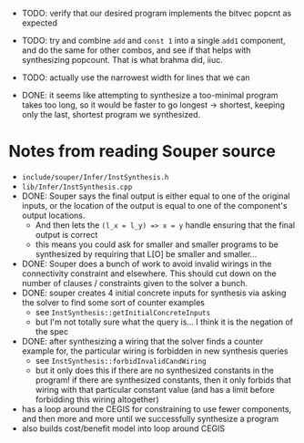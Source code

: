 * TODO: verify that our desired program implements the bitvec popcnt as expected

* TODO: try and combine `add` and `const 1` into a single `add1` component, and
  do the same for other combos, and see if that helps with synthesizing
  popcount. That is what brahma did, iiuc.

* TODO: actually use the narrowest width for lines that we can

* DONE: it seems like attempting to synthesize a too-minimal program takes too
  long, so it would be faster to go longest -> shortest, keeping only the last,
  shortest program we synthesized.

# Notes from reading Souper source

* `include/souper/Infer/InstSynthesis.h`
* `lib/Infer/InstSynthesis.cpp`
* DONE: Souper says the final output is either equal to one of the original inputs, or
  the location of the output is equal to one of the component's output locations.
  * And then lets the `(l_x = l_y) => x = y` handle ensuring that the final
    output is correct
  * this means you could ask for smaller and smaller programs to be synthesized
    by requiring that L[O] be smaller and smaller...
* DONE: Souper does a bunch of work to avoid invalid wirings in the connectivity
  constraint and elsewhere. This should cut down on the number of clauses /
  constraints given to the solver a bunch.
* DONE: souper creates 4 initial concrete inputs for synthesis via asking the
  solver to find some sort of counter examples
  * see `InstSynthesis::getInitialConcreteInputs`
  * but I'm not totally sure what the query is... I think it is the negation of
    the spec
* DONE: after synthesizing a wiring that the solver finds a counter example for,
  the particular wiring is forbidden in new synthesis queries
  * see `InstSynthesis::forbidInvalidCandWiring`
  * but it only does this if there are no synthesized constants in the program!
    if there are synthesized constants, then it only forbids that wiring with
    that particular constant value (and has a limit before forbidding this
    wiring altogether)
* has a loop around the CEGIS for constraining to use fewer components, and then
  more and more until we successfully synthesize a program
* also builds cost/benefit model into loop around CEGIS
